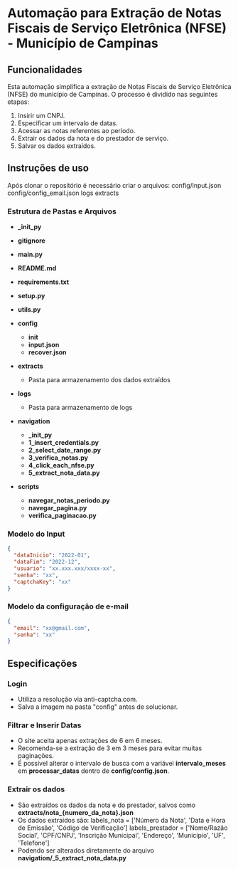 # Automação para Extração de Notas Fiscais de Serviço Eletrônica (NFSE) - Município de Campinas

## Funcionalidades

Esta automação simplifica a extração de Notas Fiscais de Serviço Eletrônica (NFSE) do município de Campinas. O processo é dividido nas seguintes etapas:

1. Insirir um CNPJ.
2. Especificar um intervalo de datas.
3. Acessar as notas referentes ao período.
4. Extrair os dados da nota e do prestador de serviço.
5. Salvar os dados extraídos.
<!-- 6. Dados são colocados em modelo XML
6. Envia um e-mail com um reporte final -->

## Instruções de uso

Após clonar o repositório é necessário criar o arquivos:
config/input.json
config/config_email.json
logs
extracts

### Estrutura de Pastas e Arquivos

- **\_init_py**
- **gitignore**
- **main.py**
- **README.md**
- **requirements.txt**
- **setup.py**
- **utils.py**

- **config**

  - **init**
  - **input.json**
  - **recover.json**

- **extracts**

  - Pasta para armazenamento dos dados extraídos

- **logs**

  - Pasta para armazenamento de logs

- **navigation**

  - **\_init_py**
  - **1_insert_credentials.py**
  - **2_select_date_range.py**
  - **3_verifica_notas.py**
  - **4_click_each_nfse.py**
  - **5_extract_nota_data.py**

- **scripts**
  - **navegar_notas_periodo.py**
  - **navegar_pagina.py**
  - **verifica_paginacao.py**

### Modelo do Input

```json
{
  "dataInicio": "2022-01",
  "dataFim": "2022-12",
  "usuario": "xx.xxx.xxx/xxxx-xx",
  "senha": "xx",
  "captchaKey": "xx"
}
```

### Modelo da configuração de e-mail

```json
{
  "email": "xx@gmail.com",
  "senha": "xx"
}
```

## Especificações

### Login

- Utiliza a resolução via anti-captcha.com.
- Salva a imagem na pasta "config" antes de solucionar.

### Filtrar e Inserir Datas

- O site aceita apenas extrações de 6 em 6 meses.
- Recomenda-se a extração de 3 em 3 meses para evitar muitas paginações.
- É possível alterar o intervalo de busca com a variável **intervalo_meses** em **processar_datas** dentro de **config/config.json**.

### Extrair os dados

- São extraídos os dados da nota e do prestador, salvos como **extracts/nota\_{numero_da_nota}.json**
- Os dados extraídos são:
  labels_nota = ['Número da Nota', 'Data e Hora de Emissão', 'Código de Verificação']
  labels_prestador = ['Nome/Razão Social', 'CPF/CNPJ', 'Inscrição Municipal', 'Endereço', 'Município', 'UF', 'Telefone']
- Podendo ser alterados diretamente do arquivo **navigation/\_5_extract_nota_data.py**
